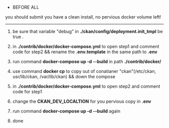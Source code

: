 * BEFORE  ALL

you should submit you have a clean install, no pervious docker volume left!

 ************
 1. be sure that variable "debug" in **./ckan/config/deployment.init_tmpl** be true .

 2. in **./contrib/docker/docker-compose.yml** to open step1 and comment code for step2 && rename the **.env.template** in the same path to **.env**

 3. run command  **docker-compose up -d --build** in path **./contrib/docker/**

 4. use command **docker cp** to copy out of conatianer "ckan"(/etc/ckan, usr/lib/ckan, /var/lib/ckan) && down the compose 

 5. in **./contrib/docker/docker-compose.yml** to open step2 and comment code for step1

 6. change the **CKAN_DEV_LOCALTION** for you pervious copy in **.env** 

6. run command **docker-compose up -d --build** again

7. done